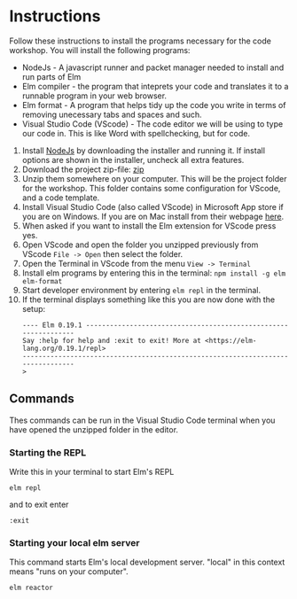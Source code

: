 # Instructions

Follow these instructions to install the programs necessary for the code workshop. You will install the following programs:

- NodeJs - A javascript runner and packet manager needed to install and run parts of Elm
- Elm compiler - the program that inteprets your code and translates it to a runnable program in your web browser.
- Elm format - A program that helps tidy up the code you write in terms of removing unecessary tabs and spaces and such.
- Visual Studio Code (VScode) - The code editor we will be using to type our code in. This is like Word with spellchecking, but for code.

1. Install [NodeJs](https://nodejs.org/en/) by downloading the installer and running it. If install options are shown in the installer, uncheck all extra features.
1. Download the project zip-file: [zip](https://github.com/Mousaka/elm-verkstad/archive/refs/heads/main.zip)
1. Unzip them somewhere on your computer. This will be the project folder for the workshop. This folder contains some configuration for VScode, and a code template.
1. Install Visual Studio Code (also called VScode) in Microsoft App store if you are on Windows. If you are on Mac install from their webpage [here](https://code.visualstudio.com/download).
1. When asked if you want to install the Elm extension for VScode press yes.
1. Open VScode and open the folder you unzipped previously from VScode `File -> Open` then select the folder.
1. Open the Terminal in VScode from the menu `View -> Terminal`
1. Install elm programs by entering this in the terminal: `npm install -g elm elm-format`
1. Start developer environment by entering `elm repl` in the terminal.
1. If the terminal displays something like this you are now done with the setup:
   ```
   ---- Elm 0.19.1 ----------------------------------------------------------------
   Say :help for help and :exit to exit! More at <https://elm-lang.org/0.19.1/repl>
   --------------------------------------------------------------------------------
   >
   ```

## Commands

Thes commands can be run in the Visual Studio Code terminal when you have opened the unzipped folder in the editor.

### Starting the REPL

Write this in your terminal to start Elm's REPL

```
elm repl
```

and to exit enter

```
:exit
```

### Starting your local elm server

This command starts Elm's local development server. "local" in this context means "runs on your computer".

```
elm reactor
```
